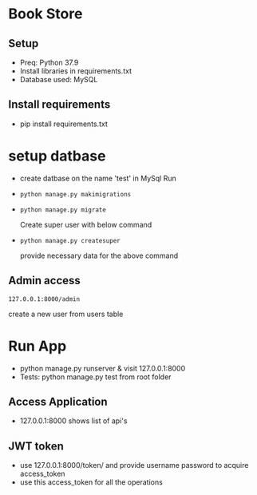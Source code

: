 # Book Store


## Setup

- Preq: Python 37.9
- Install libraries in requirements.txt
- Database used: MySQL

## Install requirements

- pip install requirements.txt

# setup datbase
- create datbase on the name 'test' in MySql
Run 
-     python manage.py makimigrations
-     python manage.py migrate
  Create super user with below command
-     python manage.py createsuper
  provide necessary data for the above command

## Admin access

    127.0.0.1:8000/admin
create a new user from users table

# Run App
- python manage.py runserver & visit 127.0.0.1:8000
- Tests: python manage.py test from root folder

## Access Application

- 127.0.0.1:8000 shows list of api's

## JWT token 

- use 127.0.0.1:8000/token/ and provide username password to acquire access_token
- use this access_token for all the operations

